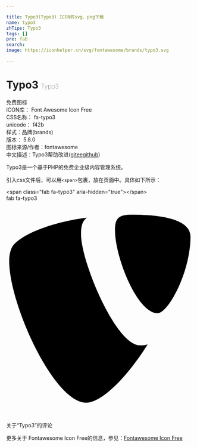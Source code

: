 ```yaml
---

title: Typo3(Typo3) ICON转svg、png下载
name: typo3
zhTips: Typo3
tags: []
pre: fab
search: 
image: https://iconhelper.cn/svg/fontawesome/brands/typo3.svg

---
```


# Typo3  <small style="font-size: 60%;font-weight: 100">Typo3</small>


<div class="detail-page">
<p>
<span><span class="badge-success badge">免费图标</span> </span>
<br/>
<span>
ICON库：
<span class="badge-secondary badge">Font Awesome Icon Free</span> 
</span>
<br/>
<span>
CSS名称：
<span class="badge-secondary badge">fa-typo3</span> 
</span>
<br/>
<span>
unicode：
<span class="badge-secondary badge">f42b</span> 
<copy-btn content='f42b' btn-title=""></copy-btn>
<copy-btn :content='String.fromCodePoint(parseInt("f42b", 16))' btn-title="复制U"></copy-btn>
</span><br/><span>样式：<span class="badge-light badge">品牌(brands)</span></span>
<br/>
<span>
版本：
<span class="badge-secondary badge">5.8.0</span> 
</span>
<br/>
<span>图标来源/作者：<span class="badge-light badge">fontawesome</span></span> 
<br/>
<span class="zh-detail">中文描述：<span class="badge-primary badge">Typo3</span><span class="help-link"><span>帮助改进</span>(<a href="https://gitee.com/liuwave/icon-helper/edit/master/json/fontawesome/brands/typo3.json" target="_blank" rel="noopener noreferrer">gitee</a><a href="https://github.com/liuwave/icon-helper/edit/master/json/fontawesome/brands/typo3.json" target="_blank" rel="noopener noreferrer">github</a></span>)</span><br/>
</p>
</div><div class="description description alert alert-light">Typo3是一个基于PHP的免费企业级内容管理系统。</div>
<div class="alert alert-dark">
  <i class="fab fa-typo3 fa-xs"></i>
  <i class="fab fa-typo3 fa-sm"></i>
  <i class="fab fa-typo3 fa-lg"></i>
  <i class="fab fa-typo3 fa-2x"></i>
  <i class="fab fa-typo3 fa-3x"></i>
  <i class="fab fa-typo3 fa-5x"></i>
  <i class="fab fa-typo3 fa-7x"></i>
</div>
<div>
  <p>引入css文件后，可以用<code>&lt;span&gt;</code>包裹，放在页面中。具体如下所示：    
  </p>
  <div class="alert alert-primary" style="font-size: 14px">
    &lt;span class="fab fa-typo3" aria-hidden="true"&gt;&lt;/span&gt;
    <copy-btn content='<span class="fab fa-typo3" aria-hidden="true"></span>'></copy-btn>
  </div>
  <div class="alert alert-secondary">
    <i class="fab fa-typo3"
    style="font-size: 24px"
    aria-hidden="true"></i> fab fa-typo3
    <copy-btn content="fab fa-typo3" btn-title="复制图标名称"></copy-btn>
  </div>
</div>
<div id="svg" class="svg-wrap">
<svg xmlns="http://www.w3.org/2000/svg" viewBox="0 0 448 512"><path d="M178.7 78.4c0-24.7 5.4-32.4 13.9-39.4-69.5 8.5-149.3 34-176.3 66.4-5.4 7.7-9.3 20.8-9.3 37.1C7 246 113.8 480 191.1 480c36.3 0 97.3-59.5 146.7-139-7 2.3-11.6 2.3-18.5 2.3-57.2 0-140.6-198.5-140.6-264.9zM301.5 32c-30.1 0-41.7 5.4-41.7 36.3 0 66.4 53.8 198.5 101.7 198.5 26.3 0 78.8-99.7 78.8-182.3 0-40.9-67-52.5-138.8-52.5z"/></svg>
</div>
<detail full-name='fa-typo3'></detail>

<Vssue title="关于“Typo3”的评论" >关于“Typo3”的评论</Vssue>
    
<div><p>更多关于  Fontawesome Icon Free的信息，参见：<a target="_blank" href="https://iconhelper.cn/fontawesome.html">Fontawesome Icon Free</a>
</p></div>
